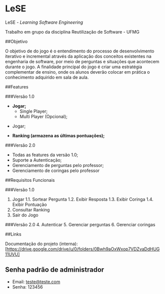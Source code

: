 # LeSE

LeSE - *Learning Software Engineering*

Trabalho em grupo da disciplina Reutilização de Software - UFMG

##Objetivo 

O objetivo de do jogo é o entendimento do processo de desenvolvimento iterativo e incremental através da aplicação dos 
conceitos existentes na engenharia de software, por meio de perguntas e situações que acontecem durante o jogo. 
A finalidade principal do jogo é criar uma estratégia complementar de ensino, onde os alunos deverão colocar em prática 
o conhecimento adquirido em sala de aula.

##Features

###Versão 1.0
- **Jogar;**
  - Single Player;
  - Multi Player (Opcional);
* Jogar;
- **Ranking (armazena as últimas pontuações);**

###Versão 2.0
* Todas as features da versão 1.0;
* Suporte a Autenticação;
* Gerenciamento de perguntas pelo professor;
* Gerenciamento de coringas pelo professor

##Requisitos Funcionais

###Versão 1.0
1. Jogar
1.1. Sortear Pergunta
1.2. Exibir Resposta
1.3. Exibir Coringa
1.4. Exibir Pontuação
2. Consultar Ranking
3. Sair do Jogo

###Versão 2.0
4. Autenticar
5. Gerenciar perguntas
6. Gerenciar coringas

##Links

Documentação do projeto (interna): [https://drive.google.com/drive/u/0/folders/0Bwh9aOxWxop7VDZvaDdHUG11UVU]

## Senha padrão de administrador
+ Email: teste@teste.com
+ Senha: 123456
